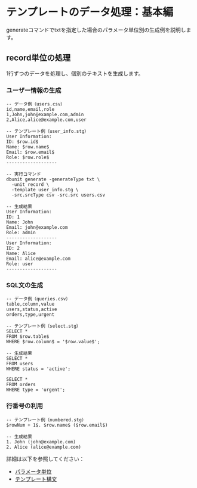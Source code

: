 # テンプレートのデータ処理：基本編

generateコマンドでtxtを指定した場合のパラメータ単位別の生成例を説明します。

## record単位の処理

1行ずつのデータを処理し、個別のテキストを生成します。

### ユーザー情報の生成
```
-- データ例（users.csv）
id,name,email,role
1,John,john@example.com,admin
2,Alice,alice@example.com,user

-- テンプレート例（user_info.stg）
User Information:
ID: $row.id$
Name: $row.name$
Email: $row.email$
Role: $row.role$
-------------------

-- 実行コマンド
dbunit generate -generateType txt \
  -unit record \
  -template user_info.stg \
  -src.srcType csv -src.src users.csv

-- 生成結果
User Information:
ID: 1
Name: John
Email: john@example.com
Role: admin
-------------------
User Information:
ID: 2
Name: Alice
Email: alice@example.com
Role: user
-------------------
```

### SQL文の生成
```
-- データ例（queries.csv）
table,column,value
users,status,active
orders,type,urgent

-- テンプレート例（select.stg）
SELECT * 
FROM $row.table$
WHERE $row.column$ = '$row.value$';

-- 生成結果
SELECT * 
FROM users
WHERE status = 'active';

SELECT * 
FROM orders
WHERE type = 'urgent';
```

### 行番号の利用
```
-- テンプレート例（numbered.stg）
$rowNum + 1$. $row.name$ ($row.email$)

-- 生成結果
1. John (john@example.com)
2. Alice (alice@example.com)
```

詳細は以下を参照してください：
- [パラメータ単位](02-processing-units.md.md)
- [テンプレート構文](04-syntax.md)